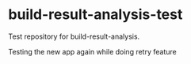 # build-result-analysis-test
Test repository for build-result-analysis.

Testing the new app again while doing retry feature
